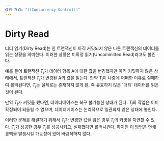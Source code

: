```yaml
---
상위 개념: "[[Concurrency Control]]"
---
```

# Dirty Read
더티 읽기(Dirty Read)는 한 트랜잭션이 아직 커밋되지 않은 다른 트랜잭션의 데이터를 읽는 상황을 의미한다. 이러한 상황은 미확정 읽기(Uncommitted Read)라고도 불린다.

예를 들어 트랜잭션 $T_i$가 데이터 항목 A에 대한 값을 변경했지만 아직 커밋하지 않은 상태에서, 트랜잭션 $T_j$가 변경된 A의 값을 읽는다. 만약 $T_i$이 나중에 어떠한 이유로 실패하여 롤백된다면, $T_j$는 실제로는 존재하지 않게 된, 즉 유효하지 않은 '더티' 데이터를 읽은 것이 된다.

만약 $T_j$가 커밋을 했다면, 데이터베이스는 복구 불가능한 상태가 된다. $T_j$의 작업은 이미 확정되어 되돌릴 수 없으며, 데이터베이스는 논리적으로 일관되지 않은 상태에 놓인다.

이러한 문제를 해결하기 위해서 $T_i$가 변경한 값을 읽은 경우 $T_j$의 커밋을 지연할 수 있다. $T_i$가 성공한 경우 $T_j$를 성공시키고, 실패했다면 롤백시킨다. 하지만 이 방법은 연쇄 롤백을 발생시킬 가능성이 있어 바람직하지 않다.
